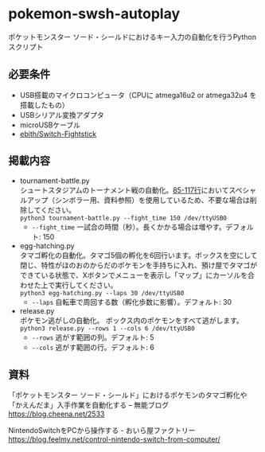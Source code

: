 # pokemon-swsh-autoplay
ポケットモンスター ソード・シールドにおけるキー入力の自動化を行うPythonスクリプト

## 必要条件
- USB搭載のマイクロコンピュータ（CPUに atmega16u2 or atmega32u4 を搭載したもの）
- USBシリアル変換アダプタ
- microUSBケーブル
- [ebith/Switch-Fightstick](https://github.com/ebith/Switch-Fightstick)

## 掲載内容
- tournament-battle.py  
シュートスタジアムのトーナメント戦の自動化。[85-117行](https://github.com/cheenanet/pokemon-swsh-scripts/blob/e943c47136710ab6023f60bf92a971a5bb915431/tournament-battle.py#L85-L117)においてスペシャルアップ（シンボラー用、資料参照）を使用しているため、不要な場合は削除してください。  
`python3 tournament-battle.py --fight_time 150 /dev/ttyUSB0`
    - `--fight_time` 一試合の時間（秒）。長くかかる場合は増やす。デフォルト: 150
- egg-hatching.py  
タマゴ孵化の自動化。タマゴ5個の孵化を6回行います。ボックスを空にして閉じ、特性がほのおのからだのポケモンを手持ちに入れ、預け屋でタマゴができている状態で、Xボタンでメニューを表示し「マップ」にカーソルを合わせた上で実行してください。  
`python3 egg-hatching.py --laps 30 /dev/ttyUSB0`
    - `--laps` 自転車で周回する数（孵化歩数に影響）。デフォルト: 30 
- release.py  
ポケモン逃がしの自動化。 ボックス内のポケモンをすべて逃がします。  
`python3 release.py --rows 1 --cols 6 /dev/ttyUSB0`
    - `--rows` 逃がす範囲の列。デフォルト: 5
    - `--cols` 逃がす範囲の行。デフォルト: 6

## 資料
「ポケットモンスター ソード・シールド」におけるポケモンのタマゴ孵化や「かえんだま」入手作業を自動化する – 無能ブログ  
https://blog.cheena.net/2533

NintendoSwitchをPCから操作する - おいら屋ファクトリー  
https://blog.feelmy.net/control-nintendo-switch-from-computer/
